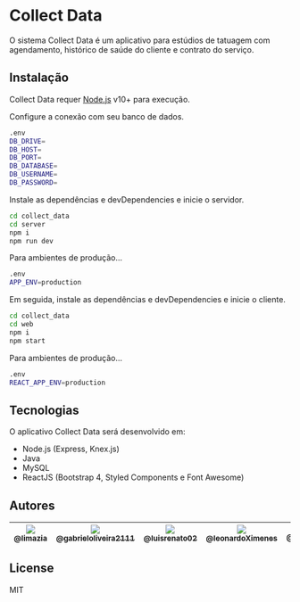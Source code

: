 # Collect Data
O sistema Collect Data é um aplicativo para estúdios de tatuagem com agendamento, histórico de saúde do cliente e contrato do serviço.
 
## Instalação

Collect Data requer [Node.js](https://nodejs.org/) v10+ para execução.

Configure a conexão com seu banco de dados.

```sh
.env
DB_DRIVE=
DB_HOST=
DB_PORT=
DB_DATABASE=
DB_USERNAME=
DB_PASSWORD=
```

Instale as dependências e devDependencies e inicie o servidor.

```sh
cd collect_data
cd server
npm i
npm run dev
```

Para ambientes de produção...

```sh
.env
APP_ENV=production
```

Em seguida, instale as dependências e devDependencies e inicie o cliente.

```sh
cd collect_data
cd web
npm i
npm start
```

Para ambientes de produção...

```sh
.env
REACT_APP_ENV=production
```

## Tecnologias

O aplicativo Collect Data será desenvolvido em:

- Node.js (Express, Knex.js)
- Java 
- MySQL
- ReactJS (Bootstrap 4, Styled Components e Font Awesome)

## Autores

| [<img src="https://github.com/limazia.png?size=200"><br><sub>@limazia</sub>](https://github.com/limazia) | [<img src="https://github.com/gabrieloliveira2111.png?size=200"><br><sub>@gabrieloliveira2111</sub>](https://github.com/gabrieloliveira2111) | [<img src="https://github.com/luisrenato02.png?size=200"><br><sub>@luisrenato02</sub>](https://github.com/luisrenato02) | [<img src="https://github.com/leonardoXimenes.png?size=200"><br><sub>@leonardoXimenes</sub>](https://github.com/leonardoXimenes) | [<img src="https://github.com/Mbizoo.png?size=200"><br><sub>@Mbizoo</sub>](https://github.com/Mbizoo) | 
|---|---|---|---|---|

## License

MIT
